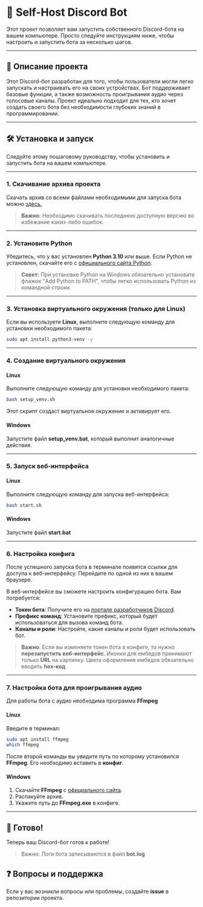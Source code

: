 # 🚀 Self-Host Discord Bot

Этот проект позволяет вам запустить собственного Discord-бота на вашем компьютере. Просто следуйте инструкциям ниже, чтобы настроить и запустить бота за несколько шагов.

---

## 📖 Описание проекта

Этот Discord-бот разработан для того, чтобы пользователи могли легко запускать и настраивать его на своих устройствах. Бот поддерживает базовые функции, а также возможность проигрывания аудио через голосовые каналы. Проект идеально подходит для тех, кто хочет создать своего бота без необходимости глубоких знаний в программировании.

---

## 🛠 Установка и запуск

Следуйте этому пошаговому руководству, чтобы установить и запустить бота на вашем компьютере.

---

### 1. Скачивание архива проекта

Скачать архив со всеми файлами необходимыми для запуска бота можно [здесь.](https://github.com/kostyanpro/selfhost-discord-bot/releases)
> **Важно:** Необходимо скачивать последнюю доступную версию во избежание каких-либо ошибок.

---

### 2. Установите Python

Убедитесь, что у вас установлен **Python 3.10** или выше. Если Python не установлен, скачайте его с [официального сайта Python](https://www.python.org/downloads/).

> **Совет:** При установке Python на Windows обязательно установите флажок "Add Python to PATH", чтобы легко использовать Python из командной строки.

---

### 3. Установка виртуального окружения (только для Linux)

Если вы используете **Linux**, выполните следующую команду для установки необходимого пакета:

```bash
sudo apt install python3-venv -y
```

---

### 4. Создание виртуального окружения

#### Linux

Выполните следующую команду для установки необходимого пакета:

```bash
bash setup_venv.sh 
```

Этот скрипт создаст виртуальное окружение и активирует его.

#### Windows

Запустите файл **setup_venv.bat**, который выполнит аналогичные действия.

---

### 5. Запуск веб-интерфейса

#### Linux

Выполните следующую команду для запуска веб-интерфейса:

```bash
bash start.sh 
```

#### Windows

Запустите файл **start.bat**


---

### 6. Настройка конфига

После успешного запуска бота в терминале появятся ссылки для доступа к веб-интерфейсу. Перейдите по одной из них в вашем браузере. 

В веб-интерфейсе вы сможете настроить конфигурацию бота. Вам потребуется:

- **Токен бота**: Получите его на [портале разработчиков Discord](https://discord.com/developers/applications).
- **Префикс команд**: Установите префикс, который будет использоваться для вызова команд бота.
- **Каналы и роли**: Настройте, какие каналы и роли будет использовать бот.


>**Важно**: Если вы изменяете токен бота в конфиге, то нужно **перезапустить веб-интерфейс**.
Иконки для ембедов принимают только **URL** на картинку.
Цвета оформления ембедов обязательно вводить **hex-код**

---

### 7. Настройка бота для проигрывания аудио

Для работы бота с аудио необходима программа **FFmpeg**

#### Linux

Введите в терминал:

```bash
sudo apt install ffmpeg
which ffmpeg
```

После второй команды вы увидите путь по которому установился **FFmpeg**. Его необходимо вставить в **конфиг**.

#### Windows

1. Скачайте **FFmpeg** с [официального сайта](https://www.ffmpeg.org/download.html).
2. Распакуйте архив.
3. Укажите путь до **FFmpeg.exe** в конфиге.

---

## 🎉 Готово!

Теперь ваш Discord-бот готов к работе!
>Важно: Логи бота записываются в файл **bot.log**

## ❓ Вопросы и поддержка

Если у вас возникли вопросы или проблемы, создайте **issue** в репозитории проекта.

